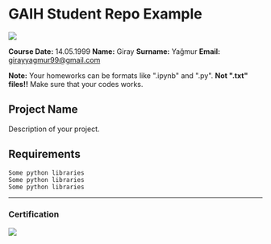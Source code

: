 # GAIH Student Repo Example
![](img/logo.png)

**Course Date:** 14.05.1999 
**Name:** Giray 
**Surname:** Yağmur
**Email:** girayyagmur99@gmail.com  

**Note:** Your homeworks can be formats like ".ipynb" and ".py". **Not ".txt" files!!** Make sure that your codes works.  

## Project Name
Description of your project.

## Requirements
```
Some python libraries
Some python libraries
Some python libraries
```
---

### Certification
![](img/certificate_ex.png)

